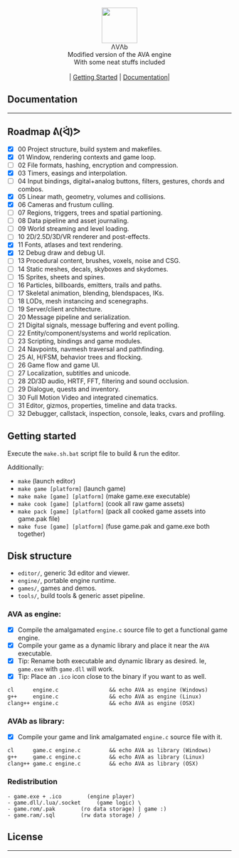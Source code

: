 <p align="center">
<br/>
  <img src="editor/assets/logo/free_logo_2.png" width="80px"/><br/>
  ΛVΛb<br/>
  Modified version of the AVA engine<br/>
  With some neat stuffs included<br/>
<br/>|
  <a href="#features">Getting Started</a> |
  <a href="#documentation">Documentation</a>|
<br/>
</p>

## Documentation
----

## Roadmap ᕕ(ᐛ)ᕗ

- [x] 00 Project structure, build system and makefiles.
- [x] 01 Window, rendering contexts and game loop.
- [ ] 02 File formats, hashing, encryption and compression.
- [x] 03 Timers, easings and interpolation.
- [ ] 04 Input bindings, digital+analog buttons, filters, gestures, chords and combos.
- [x] 05 Linear math, geometry, volumes and collisions.
- [x] 06 Cameras and frustum culling.
- [ ] 07 Regions, triggers, trees and spatial partioning.
- [ ] 08 Data pipeline and asset journaling.
- [ ] 09 World streaming and level loading.
- [ ] 10 2D/2.5D/3D/VR renderer and post-effects.
- [x] 11 Fonts, atlases and text rendering.
- [x] 12 Debug draw and debug UI.
- [ ] 13 Procedural content, brushes, voxels, noise and CSG.
- [ ] 14 Static meshes, decals, skyboxes and skydomes.
- [ ] 15 Sprites, sheets and spines.
- [ ] 16 Particles, billboards, emitters, trails and paths.
- [ ] 17 Skeletal animation, blending, blendspaces, IKs.
- [ ] 18 LODs, mesh instancing and scenegraphs.
- [ ] 19 Server/client architecture.
- [ ] 20 Message pipeline and serialization.
- [ ] 21 Digital signals, message buffering and event polling.
- [ ] 22 Entity/component/systems and world replication.
- [ ] 23 Scripting, bindings and game modules.
- [ ] 24 Navpoints, navmesh traversal and pathfinding.
- [ ] 25 AI, H/FSM, behavior trees and flocking.
- [ ] 26 Game flow and game UI.
- [ ] 27 Localization, subtitles and unicode.
- [ ] 28 2D/3D audio, HRTF, FFT, filtering and sound occlusion.
- [ ] 29 Dialogue, quests and inventory.
- [ ] 30 Full Motion Video and integrated cinematics.
- [ ] 31 Editor, gizmos, properties, timeline and data tracks.
- [ ] 32 Debugger, callstack, inspection, console, leaks, cvars and profiling.

## Getting started

Execute the `make.sh.bat` script file to build & run the editor.

Additionally:
- `make`                        (launch editor)
- `make game [platform]`        (launch game)
- `make make [game] [platform]` (make game.exe executable)
- `make cook [game] [platform]` (cook all raw game assets)
- `make pack [game] [platform]` (pack all cooked game assets into game.pak file)
- `make fuse [game] [platform]` (fuse game.pak and game.exe both together)

## Disk structure

- `editor/`, generic 3d editor and viewer.
- `engine/`, portable engine runtime.
- `games/`, games and demos.
- `tools/`, build tools & generic asset pipeline.

### AVA as engine:
- [x] Compile the amalgamated `engine.c` source file to get a functional game engine.
- [x] Compile your game as a dynamic library and place it near the `AVA` executable.
- [x] Tip: Rename both executable and dynamic library as desired. Ie, `game.exe` with `game.dll` will work.
- [x] Tip: Place an `.ico` icon close to the binary if you want to as well.
```lisp
cl      engine.c                && echo AVA as engine (Windows)
g++     engine.c                && echo AVA as engine (Linux)
clang++ engine.c                && echo AVA as engine (OSX)
```

### AVAb as library:
- [x] Compile your game and link amalgamated `engine.c` source file with it.
```lisp
cl      game.c engine.c         && echo AVA as library (Windows)
g++     game.c engine.c         && echo AVA as library (Linux)
clang++ game.c engine.c         && echo AVA as library (OSX)
```

### Redistribution
```
- game.exe + .ico        (engine player)
- game.dll/.lua/.socket     (game logic) \
- game.rom/.pak        (ro data storage) | game :)
- game.ram/.sql        (rw data storage) /
```

## License
----
